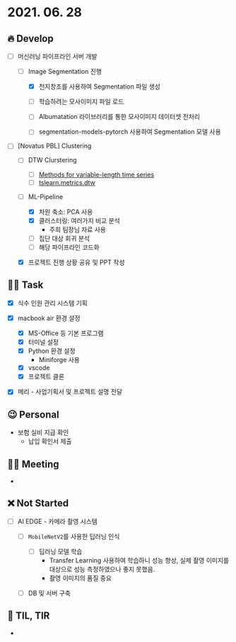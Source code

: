 # 2021. 06. 28

## 🔥 Develop

- [ ] 머신러닝 파이프라인 서버 개발

  - [ ] Image Segmentation 진행

    - [x] 천지창조를 사용하여 Segmentation 파일 생성
    - [ ] 학습하려는 모사이미지 파일 로드
    - [ ] Albumatation 라이브러리를 통한 모사이미지 데이터셋 전처리
    - [ ] segmentation-models-pytorch 사용하여 Segmentation 모델 사용



- [ ] [Novatus PBL] Clustering
  - [ ] DTW Clurstering
    - [ ] [Methods for variable-length time series](https://tslearn.readthedocs.io/en/stable/variablelength.html#clustering)
    - [ ] [tslearn.metrics.dtw](https://tslearn.readthedocs.io/en/stable/gen_modules/metrics/tslearn.metrics.dtw.html)
  - [ ] ML-Pipeline
    - [x] 차원 축소: PCA 사용
    - [x] 클러스터링: 여러가지 비교 분석
      * 주희 팀장님 자료 사용
    - [ ] 집단 대상 회귀 분석
    - [ ] 해당 파이프라인 코드화
  - [x] 프로젝트 진행 상황 공유 및 PPT 작성



##  🏳‍🌈 Task

- [x] 식수 인원 관리 시스템 기획
- [x] macbook air 환경 설정
  - [x] MS-Office 등 기본 프로그램
  - [x] 터미널 설정
  - [x] Python 환경 설정
    * Miniforge 사용
  - [x] vscode
  - [x] 프로젝트 클론
- [x] 메리 - 사업기획서 및 프로젝트 설명 전달



## 😉 Personal

* 보험 실비 지급 확인
  * 납입 확인서 제출




## 🙈 Meeting

* 



## ❌ Not Started

- [ ] AI EDGE - 카메라 촬영 시스템
  - [ ] `MobileNetV2`를 사용한 딥러닝 인식
    - [ ] 딥러닝 모델 학습
      - Transfer Learning 사용하여 학습하니 성능 향상, 실제 촬영 이미지를 대상으로 성능 측정하였으나 좋지 못했음.
      - 촬영 이미지의 품질 중요
  - [ ] DB 및 서버 구축



## 📸 TIL, TIR

* 
